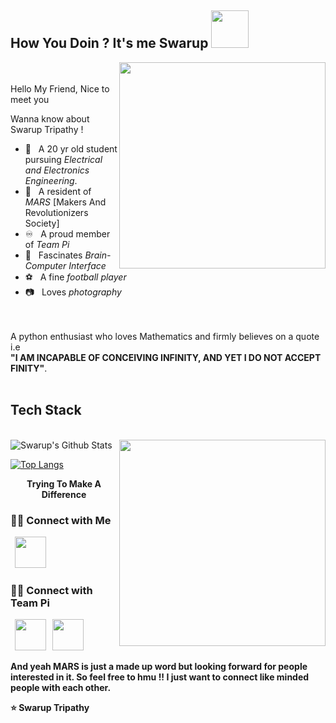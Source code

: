 <h2> How You Doin ? It's me Swarup  <img src="https://media.giphy.com/media/huJXnKtC5Ly1VWfpIQ/giphy.gif" width="60"></h2>
<img src="https://media.giphy.com/media/MB75OzWrpUMOWfBHg0/giphy.gif" width='330' align='right'> 
<br><br>     
Hello My Friend, Nice to meet you

Wanna know about Swarup Tripathy !
<br>
 - :electric_plug: &nbsp; A 20 yr old student pursuing *Electrical and Electronics Engineering*.
 - :satellite: &nbsp; A resident of *MARS* [Makers And Revolutionizers Society]
 - :infinity: &nbsp; A proud member of *Team Pi*
 - :brain: &nbsp; Fascinates *Brain-Computer Interface*
 - :soccer: &nbsp; A fine *football player*
 - :camera: &nbsp; Loves *photography*

<br><br>
A python enthusiast who loves Mathematics and firmly believes on a quote i.e <br>
**"I AM INCAPABLE OF CONCEIVING INFINITY, AND YET I DO NOT ACCEPT FINITY"**. 
<br><br>
<h2>Tech Stack</h2><br>
<img src="https://media.giphy.com/media/HEPwfdu6T6svpPE1eN/giphy.gif" width='330' align='right'>

 <img align="center" src="https://github-readme-stats.vercel.app/api?username=Swarzinium-369&include_all_commits=true&count_private=true&show_icons=true&line_height=20&title_color=7A7ADB&icon_color=2234AE&text_color=D3D3D3&bg_color=0,000000,130F40" alt="Swarup's Github Stats" align='left'>
 
 [![Top Langs](https://github-readme-stats.vercel.app/api/top-langs/?username=Swarzinium-369&langs_count=8&layout=compact&text_color=daf7dc&bg_color=151515)](https://github.com/Swarzinium-369/github-readme-stats)


<p align= 'center' ><b>Trying To Make A Difference<b></p>
<h3> 🤝🏻 Connect with Me </h3>

<p>
 
&nbsp; <a href="mailto:swarup.tripathy4810@gmail.com" target="_blank" rel="noopener noreferrer"><img src="https://img.icons8.com/plasticine/100/000000/gmail.png"  width="50" /></a>
</p>
<h3> 🤝🏻 Connect with Team Pi </h3>
<p>
&nbsp; <a href="https://www.youtube.com/channel/UCtod0cyzPDfuv5WIpytDDNw" target="_blank" rel="noopener noreferrer"><img src="https://img.icons8.com/plasticine/100/000000/youtube.png"  width="50" /></a>
&nbsp; <a href="mailto:indianteampi@gmail.com" target="_blank" rel="noopener noreferrer"><img src="https://img.icons8.com/plasticine/100/000000/gmail.png"  width="50" /></a>
</p>

And yeah MARS is just a made up word but looking forward for people interested in it. So feel free to hmu !!
I just want to connect like minded people with each other.
 
:star: Swarup Tripathy
